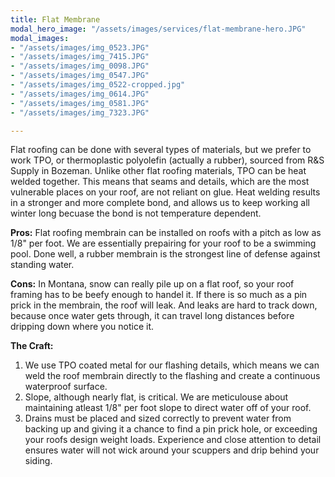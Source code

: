 ```yaml
---
title: Flat Membrane
modal_hero_image: "/assets/images/services/flat-membrane-hero.JPG"
modal_images:
- "/assets/images/img_0523.JPG"
- "/assets/images/img_7415.JPG"
- "/assets/images/img_0098.JPG"
- "/assets/images/img_0547.JPG"
- "/assets/images/img_0522-cropped.jpg"
- "/assets/images/img_0614.JPG"
- "/assets/images/img_0581.JPG"
- "/assets/images/img_7323.JPG"

---
```

Flat roofing can be done with several types of materials, but we prefer to work TPO, or thermoplastic polyolefin (actually a rubber), sourced from R&S Supply in Bozeman.  Unlike other flat roofing materials, TPO can be heat welded together.  This means that seams and details, which are the most vulnerable places on your roof, are not reliant on glue.  Heat welding results in a stronger and more complete bond, and allows us to keep working all winter long becuase the bond is not temperature dependent.

**Pros:** Flat roofing membrain can be installed on roofs with a pitch as low as 1/8" per foot.  We are essentially prepairing for your roof to be a swimming pool.  Done well, a rubber membrain is the strongest line of defense against standing water.

**Cons:** In Montana, snow can really pile up on a flat roof, so your roof framing has to be beefy enough to handel it.  If there is so much as a pin prick in the membrain, the roof will leak.  And leaks are hard to track down, because once water gets through, it can travel long distances before dripping down where you notice it.

**The Craft:** 

1. We use TPO coated metal for our flashing details, which means we can weld the roof membrain directly to the flashing and create a continuous waterproof surface.  
2. Slope, although nearly flat, is critical.  We are meticulouse about maintaining atleast 1/8" per foot slope to direct water off of your roof.
3. Drains must be placed and sized correctly to prevent water from backing up and giving it a chance to find a pin prick hole, or exceeding your roofs design weight loads.  Experience and close attention to detail ensures water will not wick around your scuppers and drip behind your siding.